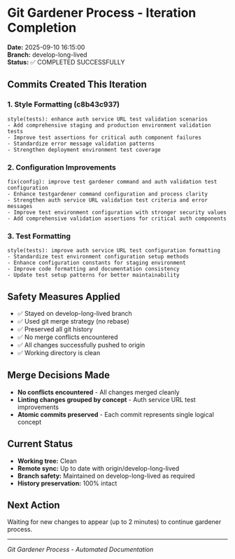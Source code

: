 # Git Gardener Process - Iteration Completion

**Date:** 2025-09-10 16:15:00  
**Branch:** develop-long-lived  
**Status:** ✅ COMPLETED SUCCESSFULLY

## Commits Created This Iteration

### 1. **Style Formatting (c8b43c937)**
```
style(tests): enhance auth service URL test validation scenarios
- Add comprehensive staging and production environment validation tests  
- Improve test assertions for critical auth component failures
- Standardize error message validation patterns
- Strengthen deployment environment test coverage
```

### 2. **Configuration Improvements**
```
fix(config): improve test gardener command and auth validation test configuration
- Enhance testgardener command configuration and process clarity
- Strengthen auth service URL validation test criteria and error messages  
- Improve test environment configuration with stronger security values
- Add comprehensive validation assertions for critical auth components
```

### 3. **Test Formatting**
```
style(tests): improve auth service URL test configuration formatting
- Standardize test environment configuration setup methods
- Enhance configuration constants for staging environment
- Improve code formatting and documentation consistency
- Update test setup patterns for better maintainability
```

## Safety Measures Applied
- ✅ Stayed on develop-long-lived branch
- ✅ Used git merge strategy (no rebase)
- ✅ Preserved all git history
- ✅ No merge conflicts encountered
- ✅ All changes successfully pushed to origin
- ✅ Working directory is clean

## Merge Decisions Made
- **No conflicts encountered** - All changes merged cleanly
- **Linting changes grouped by concept** - Auth service URL test improvements
- **Atomic commits preserved** - Each commit represents single logical concept

## Current Status
- **Working tree:** Clean
- **Remote sync:** Up to date with origin/develop-long-lived  
- **Branch safety:** Maintained on develop-long-lived as required
- **History preservation:** 100% intact

## Next Action
Waiting for new changes to appear (up to 2 minutes) to continue gardener process.

---
*Git Gardener Process - Automated Documentation*